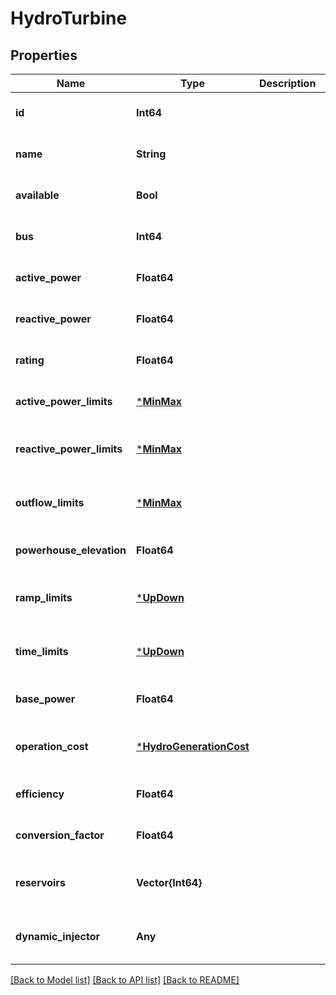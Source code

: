 # HydroTurbine

## Properties

Name | Type | Description | Notes
------------ | ------------- | ------------- | -------------
**id** | **Int64** |  | [default to nothing]
**name** | **String** |  | [default to nothing]
**available** | **Bool** |  | [default to nothing]
**bus** | **Int64** |  | [default to nothing]
**active_power** | **Float64** |  | [default to nothing]
**reactive_power** | **Float64** |  | [default to nothing]
**rating** | **Float64** |  | [default to nothing]
**active_power_limits** | [***MinMax**](MinMax.md) |  | [default to nothing]
**reactive_power_limits** | [***MinMax**](MinMax.md) |  | [optional] [default to nothing]
**outflow_limits** | [***MinMax**](MinMax.md) |  | [optional] [default to nothing]
**powerhouse_elevation** | **Float64** |  | [default to nothing]
**ramp_limits** | [***UpDown**](UpDown.md) |  | [optional] [default to nothing]
**time_limits** | [***UpDown**](UpDown.md) |  | [optional] [default to nothing]
**base_power** | **Float64** |  | [default to nothing]
**operation_cost** | [***HydroGenerationCost**](HydroGenerationCost.md) |  | [optional] [default to nothing]
**efficiency** | **Float64** |  | [optional] [default to 1.0]
**conversion_factor** | **Float64** |  | [optional] [default to 1.0]
**reservoirs** | **Vector{Int64}** |  | [optional] [default to nothing]
**dynamic_injector** | **Any** |  | [optional] [default to nothing]

[[Back to Model list]](../README.md#models) [[Back to API list]](../README.md#api-endpoints) [[Back to README]](../README.md)
